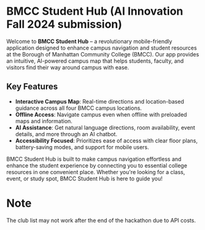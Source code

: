 # BMCC Student Hub (AI Innovation Fall 2024 submission)

Welcome to **BMCC Student Hub** – a revolutionary mobile-friendly application designed to enhance campus navigation and student resources at the Borough of Manhattan Community College (BMCC). Our app provides an intuitive, AI-powered campus map that helps students, faculty, and visitors find their way around campus with ease. 

## Key Features
- **Interactive Campus Map**: Real-time directions and location-based guidance across all four BMCC campus locations.
- **Offline Access**: Navigate campus even when offline with preloaded maps and information.
- **AI Assistance**: Get natural language directions, room availability, event details, and more through an AI chatbot.
- **Accessibility Focused**: Prioritizes ease of access with clear floor plans, battery-saving modes, and support for mobile users.

BMCC Student Hub is built to make campus navigation effortless and enhance the student experience by connecting you to essential college resources in one convenient place. Whether you're looking for a class, event, or study spot, BMCC Student Hub is here to guide you!

# Note

The club list may not work after the end of the hackathon due to API costs.
